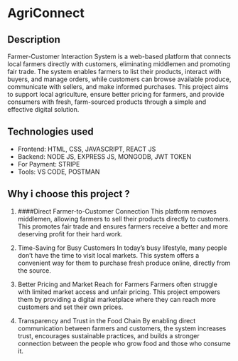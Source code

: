 # AgriConnect
## Description
Farmer-Customer Interaction System is a web-based platform that connects local farmers directly with customers, eliminating middlemen and promoting fair trade. The system enables farmers to list their products, interact with buyers, and manage orders, while customers can browse available produce, communicate with sellers, and make informed purchases. This project aims to support local agriculture, ensure better pricing for farmers, and provide consumers with fresh, farm-sourced products through a simple and effective digital solution.
## Technologies used
- Frontend: HTML, CSS, JAVASCRIPT, REACT JS
- Backend: NODE JS, EXPRESS JS, MONGODB, JWT TOKEN
- For Payment: STRIPE
- Tools: VS CODE, POSTMAN
## Why i choose this project ? 
1. ####Direct Farmer-to-Customer Connection
    This platform removes middlemen, allowing farmers to sell their products directly to customers. This promotes fair trade and ensures farmers receive a better and more     deserving profit for their hard work.

2. Time-Saving for Busy Customers
In today’s busy lifestyle, many people don’t have the time to visit local markets. This system offers a convenient way for them to purchase fresh produce online, directly from the source.

3. Better Pricing and Market Reach for Farmers
Farmers often struggle with limited market access and unfair pricing. This project empowers them by providing a digital marketplace where they can reach more customers and set their own prices.

4. Transparency and Trust in the Food Chain
By enabling direct communication between farmers and customers, the system increases trust, encourages sustainable practices, and builds a stronger connection between the people who grow food and those who consume it.

